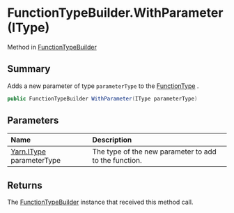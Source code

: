 # FunctionTypeBuilder.WithParameter(IType)

Method in [FunctionTypeBuilder](/docs/api/csharp/yarn.compiler.functiontypebuilder.md)

## Summary


Adds a new parameter of type  `parameterType`  to the
[FunctionType](yarn.compiler.functiontypebuilder.functiontype.md) .


```csharp
public FunctionTypeBuilder WithParameter(IType parameterType)
```

## Parameters

|Name|Description|
|:---|:---|
|[Yarn.IType](/docs/api/csharp/yarn.itype.md) parameterType|The type of the new parameter to add to the function.|

## Returns

The  [FunctionTypeBuilder](yarn.compiler.functiontypebuilder.md)  instance that
received this method call.

